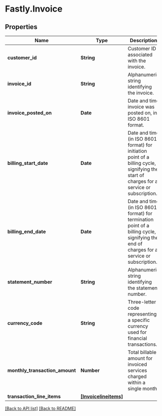 # Fastly.Invoice

## Properties

Name | Type | Description | Notes
------------ | ------------- | ------------- | -------------
**customer_id** | **String** | Customer ID associated with the invoice. | [optional] 
**invoice_id** | **String** | Alphanumeric string identifying the invoice. | [optional] 
**invoice_posted_on** | **Date** | Date and time invoice was posted on, in ISO 8601 format. | [optional] 
**billing_start_date** | **Date** | Date and time (in ISO 8601 format) for initiation point of a billing cycle, signifying the start of charges for a service or subscription. | [optional] 
**billing_end_date** | **Date** | Date and time (in ISO 8601 format) for termination point of a billing cycle, signifying the end of charges for a service or subscription. | [optional] 
**statement_number** | **String** | Alphanumeric string identifying the statement number. | [optional] 
**currency_code** | **String** | Three-letter code representing a specific currency used for financial transactions. | [optional] 
**monthly_transaction_amount** | **Number** | Total billable amount for invoiced services charged within a single month. | [optional] 
**transaction_line_items** | [**[Invoicelineitems]**](Invoicelineitems.md) |  | [optional] 


[[Back to API list]](../../README.md#endpoints) [[Back to README]](../../README.md)
